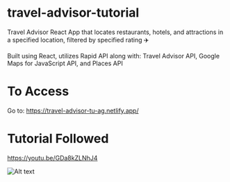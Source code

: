 # travel-advisor-tutorial
Travel Advisor React App that locates restaurants, hotels, and attractions in a specified location, filtered by specified rating ✈️

Built using React, utilizes Rapid API along with: Travel Advisor API, Google Maps for JavaScript API, and Places API

# To Access
 Go to: https://travel-advisor-tu-ag.netlify.app/
 
 # Tutorial Followed 
https://youtu.be/GDa8kZLNhJ4


 
 
![Alt text](/travel-advisor.png?raw=true "Demo Pic")
